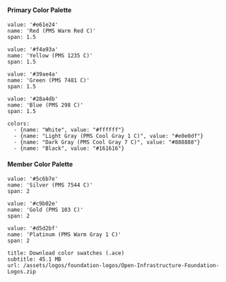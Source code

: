 #### **Primary Color Palette**  

```color
value: '#e61e24'
name: 'Red (PMS Warm Red C)'
span: 1.5
```
```color
value: '#f4a93a'
name: 'Yellow (PMS 1235 C)'
span: 1.5
```
```color
value: '#39ae4a'
name: 'Green (PMS 7481 C)'
span: 1.5
```
```color
value: '#28a4db'
name: 'Blue (PMS 298 C)'
span: 1.5
```

```color-palette
colors:
  - {name: "White", value: "#ffffff"}
  - {name: "Light Gray (PMS Cool Gray 1 C)", value: "#e0e0df"}
  - {name: "Dark Gray (PMS Cool Gray 7 C)", value: "#888888"}
  - {name: "Black", value: "#161616"}
```

#### **Member Color Palette**  

```color
value: '#5c6b7e'
name: 'Silver (PMS 7544 C)'
span: 2
```
```color
value: '#c9b02e'
name: 'Gold (PMS 103 C)'
span: 2
```
```color
value: '#d5d2bf'
name: 'Platinum (PMS Warm Gray 1 C)'
span: 2
```

```download
title: Download color swatches (.ace)
subtitle: 45.1 MB
url: /assets/logos/foundation-logos/Open-Infrastructure-Foundation-Logos.zip
```